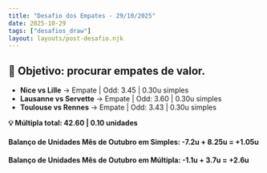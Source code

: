 ```yaml
---
title: "Desafio dos Empates - 29/10/2025"
date: 2025-10-29
tags: ["desafios_draw"]
layout: layouts/post-desafio.njk
---
```


## 🎯 Objetivo: procurar empates de valor.

- **Nice vs Lille** → Empate | Odd: 3.45 | 0.30u simples 
- **Lausanne vs Servette** → Empate | Odd: 3.60 | 0.30u simples 
- **Toulouse vs Rennes** → Empate | Odd: 3.43 | 0.30u simples 

**💡 Múltipla total: 42.60 | 0.10 unidades** 

#### Balanço de Unidades Mês de Outubro em Simples: -7.2u + 8.25u = +1.05u
#### Balanço de Unidades Mês de Outubro em Múltipla: -1.1u + 3.7u = +2.6u